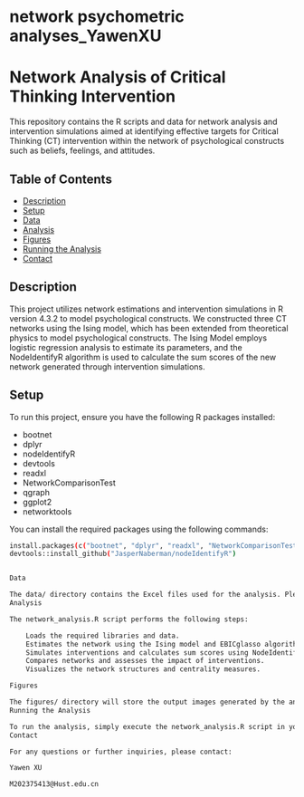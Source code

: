 # network psychometric analyses_YawenXU

# Network Analysis of Critical Thinking Intervention

This repository contains the R scripts and data for network analysis and intervention simulations aimed at identifying effective targets for Critical Thinking (CT) intervention within the network of psychological constructs such as beliefs, feelings, and attitudes.

## Table of Contents

- [Description](#description)
- [Setup](#setup)
- [Data](#data)
- [Analysis](#analysis)
- [Figures](#figures)
- [Running the Analysis](#running-the-analysis)
- [Contact](#contact)

## Description

This project utilizes network estimations and intervention simulations in R version 4.3.2 to model psychological constructs. We constructed three CT networks using the Ising model, which has been extended from theoretical physics to model psychological constructs. The Ising Model employs logistic regression analysis to estimate its parameters, and the NodeIdentifyR algorithm is used to calculate the sum scores of the new network generated through intervention simulations.

## Setup

To run this project, ensure you have the following R packages installed:

- bootnet
- dplyr
- nodeIdentifyR
- devtools
- readxl
- NetworkComparisonTest
- qgraph
- ggplot2
- networktools

You can install the required packages using the following commands:

```bash
install.packages(c("bootnet", "dplyr", "readxl", "NetworkComparisonTest", "qgraph", "ggplot2", "networktools"))
devtools::install_github("JasperNaberman/nodeIdentifyR")


Data

The data/ directory contains the Excel files used for the analysis. Please ensure these files are placed in the correct directory or update the file paths in the network_analysis.R script accordingly.
Analysis

The network_analysis.R script performs the following steps:

    Loads the required libraries and data.
    Estimates the network using the Ising model and EBICglasso algorithm.
    Simulates interventions and calculates sum scores using NodeIdentifyR.
    Compares networks and assesses the impact of interventions.
    Visualizes the network structures and centrality measures.

Figures

The figures/ directory will store the output images generated by the analysis, including network plots and centrality measures.
Running the Analysis

To run the analysis, simply execute the network_analysis.R script in your R environment. Ensure the data files are accessible and the output directories are correctly specified.
Contact

For any questions or further inquiries, please contact:

Yawen XU

M202375413@Hust.edu.cn








